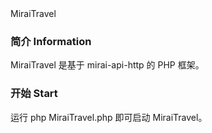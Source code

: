 <div >
MiraiTravel
</div>

### 简介 Information
MiraiTravel 是基于 mirai-api-http 的 PHP 框架。

### 开始 Start
运行 php MiraiTravel.php 即可启动 MiraiTravel。









